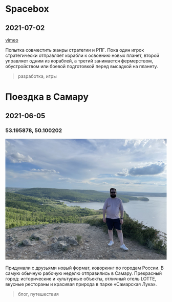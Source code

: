 # Spacebox

## 2021-07-02

[vimeo](https://player.vimeo.com/video/581046421?badge=0&amp;autopause=0&amp;player_id=0&amp;app_id=58479)

Попытка совместить жанры стратегии и РПГ. Пока один игрок стратегически отправляет корабли к освоению новых планет,
второй управляет одним из кораблей, а третий занимается фермерством, обустройством или боевой подготовкой перед высадкой
на планету.

> разработка, игры

# Поездка в Самару

## 2021-06-05

### 53.195878, 50.100202

![picture](2021/samara.jpg)

Придумали с друзьями новый формат, коворкинг по городам России. В самую обычную рабочую неделю отправились в Самару.
Прекрасный город: исторические и культурные объекты, отличный отель LOTTE, вкусные рестораны и красивая природа в
парке «Самарская Лука».

> блог, путешествия